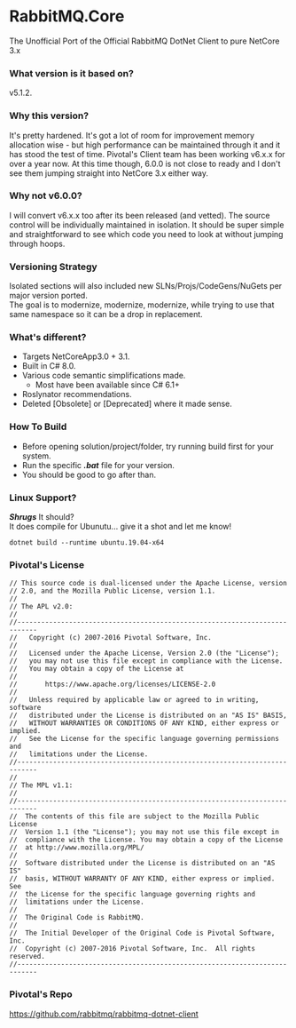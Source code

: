 # RabbitMQ.Core
 The Unofficial Port of the Official RabbitMQ DotNet Client to pure NetCore 3.x
 
### What version is it based on?
v5.1.2. 

### Why this version?
It's pretty hardened. It's got a lot of room for improvement memory allocation wise - but high performance can be maintained through it and it has stood the test of time. Pivotal's Client team has been working v6.x.x for over a year now. At this time though, 6.0.0 is not close to ready and I don't see them jumping straight into NetCore 3.x either way.

### Why not v6.0.0?
I will convert v6.x.x too after its been released (and vetted). The source control will be individually maintained in isolation. It should be super simple and straightforward to see which code you need to look at without jumping through hoops.

### Versioning Strategy
Isolated sections will also included new SLNs/Projs/CodeGens/NuGets per major version ported.  
The goal is to modernize, modernize, modernize, while trying to use that same namespace so it can be a drop in replacement.

### What's different?
 * Targets NetCoreApp3.0 + 3.1.  
 * Built in C# 8.0.  
 * Various code semantic simplifications made.
   * Most have been available since C# 6.1+  
 * Roslynator recommendations.  
 * Deleted [Obsolete] or [Deprecated] where it made sense.  
 
 ### How To Build
 * Before opening solution/project/folder, try running build first for your system.
 * Run the specific ***.bat*** file for your version.
 * You should be good to go after than.
 
 ### Linux Support?
 ***Shrugs*** It should?  
 It does compile for Ubunutu... give it a shot and let me know!  
 
`dotnet build --runtime ubuntu.19.04-x64`
 
 ### Pivotal's License
 
```
// This source code is dual-licensed under the Apache License, version
// 2.0, and the Mozilla Public License, version 1.1.
//
// The APL v2.0:
//
//---------------------------------------------------------------------------
//   Copyright (c) 2007-2016 Pivotal Software, Inc.
//
//   Licensed under the Apache License, Version 2.0 (the "License");
//   you may not use this file except in compliance with the License.
//   You may obtain a copy of the License at
//
//       https://www.apache.org/licenses/LICENSE-2.0
//
//   Unless required by applicable law or agreed to in writing, software
//   distributed under the License is distributed on an "AS IS" BASIS,
//   WITHOUT WARRANTIES OR CONDITIONS OF ANY KIND, either express or implied.
//   See the License for the specific language governing permissions and
//   limitations under the License.
//---------------------------------------------------------------------------
//
// The MPL v1.1:
//
//---------------------------------------------------------------------------
//  The contents of this file are subject to the Mozilla Public License
//  Version 1.1 (the "License"); you may not use this file except in
//  compliance with the License. You may obtain a copy of the License
//  at http://www.mozilla.org/MPL/
//
//  Software distributed under the License is distributed on an "AS IS"
//  basis, WITHOUT WARRANTY OF ANY KIND, either express or implied. See
//  the License for the specific language governing rights and
//  limitations under the License.
//
//  The Original Code is RabbitMQ.
//
//  The Initial Developer of the Original Code is Pivotal Software, Inc.
//  Copyright (c) 2007-2016 Pivotal Software, Inc.  All rights reserved.
//---------------------------------------------------------------------------
```

### Pivotal's Repo

https://github.com/rabbitmq/rabbitmq-dotnet-client  
